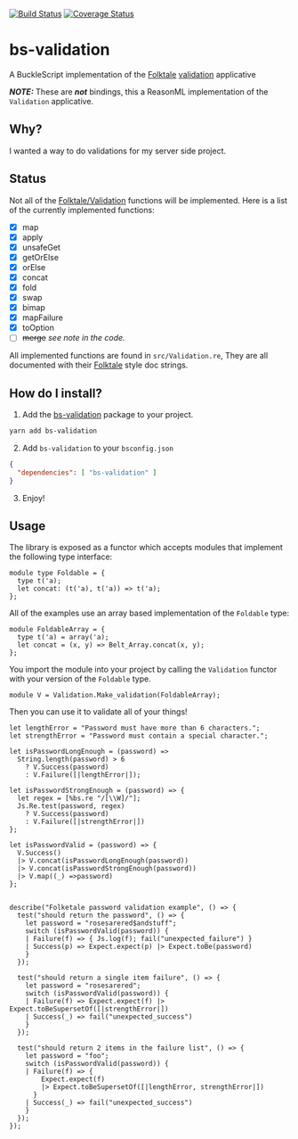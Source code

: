 [![Build Status](https://www.travis-ci.org/scull7/bs-validation.svg?branch=master)](https://www.travis-ci.org/scull7/bs-validation)
[![Coverage Status](https://coveralls.io/repos/github/scull7/bs-validation/badge.svg?branch=master)](https://coveralls.io/github/scull7/bs-validation?branch=master)

# bs-validation
A BuckleScript implementation of the [Folktale][folktale]
[validation][folktale-validation] applicative

***NOTE:*** These are ***not*** bindings, this a ReasonML implementation of the
`Validation` applicative.

## Why?
I wanted a way to do validations for my server side project.

## Status
Not all of the [Folktale/Validation][folktale-validation] functions will be
implemented. Here is a list of the currently implemented functions:

* [x] map
* [x] apply
* [x] unsafeGet
* [x] getOrElse
* [x] orElse
* [x] concat
* [x] fold
* [x] swap
* [x] bimap
* [x] mapFailure
* [x] toOption
* [ ] ~~merge~~ *see note in the code.*

All implemented functions are found in `src/Validation.re`, They are all
documented with their [Folktale][folktale] style doc strings.

## How do I install?
1. Add the [bs-validation][npm-bs-validation] package to your project.
  ```sh
  yarn add bs-validation
  ```
2. Add `bs-validation` to your `bsconfig.json`
  ```json
  {
    "dependencies": [ "bs-validation" ]
  }
  ```
3. Enjoy!

## Usage

The library is exposed as a functor which accepts modules that implement the
following type interface:
```reason
module type Foldable = {
  type t('a);
  let concat: (t('a), t('a)) => t('a);
};
```

All of the examples use an array based implementation of the `Foldable` type:
```reason
module FoldableArray = {
  type t('a) = array('a);
  let concat = (x, y) => Belt_Array.concat(x, y);
};
```

You import the module into your project by calling the `Validation` functor
with your version of the `Foldable` type.
```reason
module V = Validation.Make_validation(FoldableArray);
```

Then you can use it to validate all of your things!
```reason
let lengthError = "Password must have more than 6 characters.";
let strengthError = "Password must contain a special character.";

let isPasswordLongEnough = (password) =>
  String.length(password) > 6
    ? V.Success(password)
    : V.Failure([|lengthError|]);

let isPasswordStrongEnough = (password) => {
  let regex = [%bs.re "/[\\W]/"];
  Js.Re.test(password, regex)
    ? V.Success(password)
    : V.Failure([|strengthError|])
};

let isPasswordValid = (password) => {
  V.Success()
  |> V.concat(isPasswordLongEnough(password))
  |> V.concat(isPasswordStrongEnough(password))
  |> V.map((_) =>password)
};


describe("Folketale password validation example", () => {
  test("should return the password", () => {
    let password = "rosesarered$andstuff";
    switch (isPasswordValid(password)) {
    | Failure(f) => { Js.log(f); fail("unexpected_failure") }
    | Success(p) => Expect.expect(p) |> Expect.toBe(password)
    }
  });

  test("should return a single item failure", () => {
    let password = "rosesarered";
    switch (isPasswordValid(password)) {
    | Failure(f) => Expect.expect(f) |> Expect.toBeSupersetOf([|strengthError|])
    | Success(_) => fail("unexpected_success")
    }
  });

  test("should return 2 items in the failure list", () => {
    let password = "foo";
    switch (isPasswordValid(password)) {
    | Failure(f) => {
        Expect.expect(f)
        |> Expect.toBeSupersetOf([|lengthError, strengthError|])
      }
    | Success(_) => fail("unexpected_success")
    }
  });
});
```

[folktale]: http://folktale.origamitower.com/
[folktale-validation]: http://folktale.origamitower.com/api/v2.1.0/en/folktale.validation.html
[npm-bs-validation]: https://www.npmjs.com/package/bs-validation
